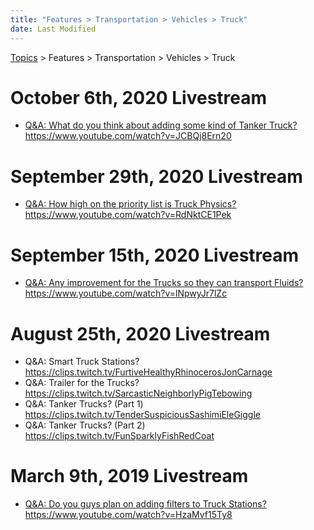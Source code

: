 ```yaml
---
title: "Features > Transportation > Vehicles > Truck"
date: Last Modified
---
```

[Topics](../../../../topics.md) > Features > Transportation > Vehicles > Truck

# October 6th, 2020 Livestream
* [Q&A: What do you think about adding some kind of Tanker Truck?](../../../../transcriptions/yt-JCBQj8Ern20.md) https://www.youtube.com/watch?v=JCBQj8Ern20

# September 29th, 2020 Livestream
* [Q&A: How high on the priority list is Truck Physics?](../../../../transcriptions/yt-RdNktCE1Pek.md) https://www.youtube.com/watch?v=RdNktCE1Pek

# September 15th, 2020 Livestream
* [Q&A: Any improvement for the Trucks so they can transport Fluids?](../../../../transcriptions/yt-lNpwyJr7lZc.md) https://www.youtube.com/watch?v=lNpwyJr7lZc

# August 25th, 2020 Livestream
* Q&A: Smart Truck Stations? https://clips.twitch.tv/FurtiveHealthyRhinocerosJonCarnage
* Q&A: Trailer for the Trucks? https://clips.twitch.tv/SarcasticNeighborlyPigTebowing
* Q&A: Tanker Trucks? (Part 1) https://clips.twitch.tv/TenderSuspiciousSashimiEleGiggle
* Q&A: Tanker Trucks? (Part 2) https://clips.twitch.tv/FunSparklyFishRedCoat

# March 9th, 2019 Livestream
* [Q&A: Do you guys plan on adding filters to Truck Stations?](../../../../transcriptions/yt-HzaMvf15Ty8.md) https://www.youtube.com/watch?v=HzaMvf15Ty8
